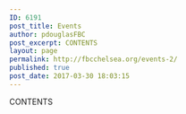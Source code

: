 ```yaml
---
ID: 6191
post_title: Events
author: pdouglasFBC
post_excerpt: CONTENTS
layout: page
permalink: http://fbcchelsea.org/events-2/
published: true
post_date: 2017-03-30 18:03:15
---
```

CONTENTS